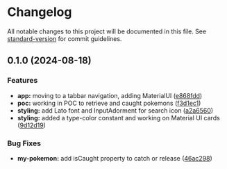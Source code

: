 # Changelog

All notable changes to this project will be documented in this file. See [standard-version](https://github.com/conventional-changelog/standard-version) for commit guidelines.

## 0.1.0 (2024-08-18)


### Features

* **app:** moving to a tabbar navigation, adding MaterialUI ([e868fdd](https://github.com/ghacosta/pokedex-app-challenge/commit/e868fddcc556eaa1ef3c7d26acb0d3214838fe47))
* **poc:** working in POC to retrieve and caught pokemons ([f3d1ec1](https://github.com/ghacosta/pokedex-app-challenge/commit/f3d1ec1736d333233b8fc86355cc27b437cafea6))
* **styling:** add Lato font and InputAdorment for search icon ([a2a6560](https://github.com/ghacosta/pokedex-app-challenge/commit/a2a65606fb9a84948523ca7d36661ba7736d5d78))
* **styling:** added a type-color constant and working on Material UI cards ([9d12d19](https://github.com/ghacosta/pokedex-app-challenge/commit/9d12d1951529d78acd49409169dd127656501f13))


### Bug Fixes

* **my-pokemon:** add isCaught property to catch or release ([46ac298](https://github.com/ghacosta/pokedex-app-challenge/commit/46ac298638889a8ab84081faf48c4e38a7458d95))
